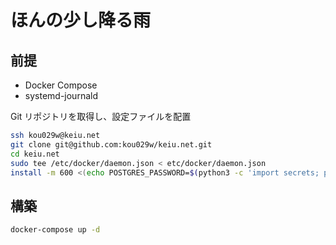 # ほんの少し降る雨

## 前提

- Docker Compose
- systemd-journald

Git リポジトリを取得し、設定ファイルを配置

```sh
ssh kou029w@keiu.net
git clone git@github.com:kou029w/keiu.net.git
cd keiu.net
sudo tee /etc/docker/daemon.json < etc/docker/daemon.json
install -m 600 <(echo POSTGRES_PASSWORD=$(python3 -c 'import secrets; print(secrets.token_urlsafe())')) .env
```

## 構築

```sh
docker-compose up -d
```
